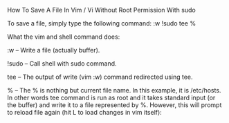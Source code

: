 How To Save A File In Vim / Vi Without Root Permission With sudo


To save a file, simply type the following command:
:w !sudo tee %

What the vim and shell command does:

:w – Write a file (actually buffer).

!sudo – Call shell with sudo command.

tee – The output of write (vim :w) command redirected using tee.

% – The % is nothing but current file name. In this example, it is /etc/hosts. 
In other words tee command is run as root and it takes standard input (or the buffer) and write it to a file represented by %. 
However, this will prompt to reload file again (hit L to load changes in vim itself):
